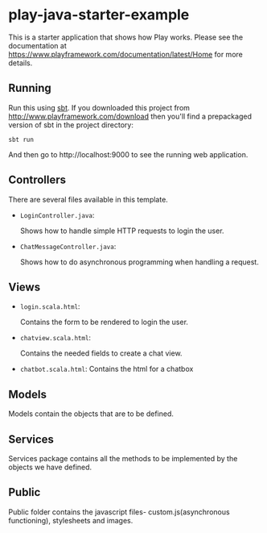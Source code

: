# play-java-starter-example

This is a starter application that shows how Play works.  Please see the documentation at https://www.playframework.com/documentation/latest/Home for more details.

## Running

Run this using [sbt](http://www.scala-sbt.org/).  If you downloaded this project from http://www.playframework.com/download then you'll find a prepackaged version of sbt in the project directory:

```
sbt run
```

And then go to http://localhost:9000 to see the running web application.

## Controllers

There are several  files available in this template.

- `LoginController.java`:

  Shows how to handle simple HTTP requests to login the user.

- `ChatMessageController.java`:

  Shows how to do asynchronous programming when handling a request.

## Views

- `login.scala.html`:

  Contains the form to be rendered to login the user.

- `chatview.scala.html`:

  Contains the needed fields to create a chat view.

- `chatbot.scala.html`:
  Contains the html for a chatbox
  

## Models

  Models contain the objects that are to be defined.

## Services

  Services package contains all the methods to be implemented by the objects we have defined.
  
## Public

  Public folder contains the javascript files- custom.js(asynchronous functioning), stylesheets and images.
